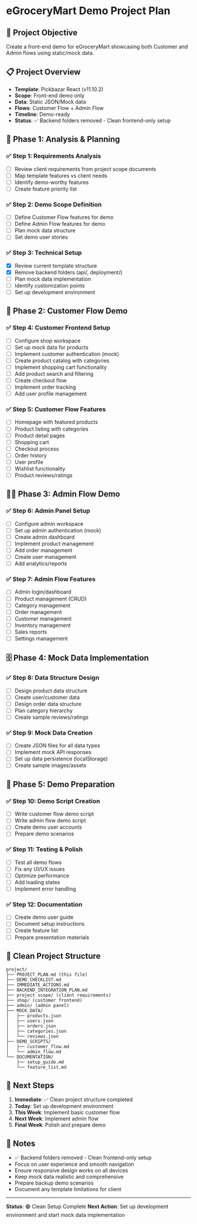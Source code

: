 # eGroceryMart Demo Project Plan

## 🎯 Project Objective
Create a front-end demo for eGroceryMart showcasing both Customer and Admin flows using static/mock data.

## 📋 Project Overview
- **Template**: Pickbazar React (v11.10.2)
- **Scope**: Front-end demo only
- **Data**: Static JSON/Mock data
- **Flows**: Customer Flow + Admin Flow
- **Timeline**: Demo-ready
- **Status**: ✅ Backend folders removed - Clean frontend-only setup

## 🚀 Phase 1: Analysis & Planning

### ✅ Step 1: Requirements Analysis
- [ ] Review client requirements from project scope documents
- [ ] Map template features vs client needs
- [ ] Identify demo-worthy features
- [ ] Create feature priority list

### ✅ Step 2: Demo Scope Definition
- [ ] Define Customer Flow features for demo
- [ ] Define Admin Flow features for demo
- [ ] Plan mock data structure
- [ ] Set demo user stories

### ✅ Step 3: Technical Setup
- [x] Review current template structure
- [x] Remove backend folders (api/, deployment/)
- [ ] Plan mock data implementation
- [ ] Identify customization points
- [ ] Set up development environment

## 🎨 Phase 2: Customer Flow Demo

### ✅ Step 4: Customer Frontend Setup
- [ ] Configure shop workspace
- [ ] Set up mock data for products
- [ ] Implement customer authentication (mock)
- [ ] Create product catalog with categories
- [ ] Implement shopping cart functionality
- [ ] Add product search and filtering
- [ ] Create checkout flow
- [ ] Implement order tracking
- [ ] Add user profile management

### ✅ Step 5: Customer Flow Features
- [ ] Homepage with featured products
- [ ] Product listing with categories
- [ ] Product detail pages
- [ ] Shopping cart
- [ ] Checkout process
- [ ] Order history
- [ ] User profile
- [ ] Wishlist functionality
- [ ] Product reviews/ratings

## 👨‍💼 Phase 3: Admin Flow Demo

### ✅ Step 6: Admin Panel Setup
- [ ] Configure admin workspace
- [ ] Set up admin authentication (mock)
- [ ] Create admin dashboard
- [ ] Implement product management
- [ ] Add order management
- [ ] Create user management
- [ ] Add analytics/reports

### ✅ Step 7: Admin Flow Features
- [ ] Admin login/dashboard
- [ ] Product management (CRUD)
- [ ] Category management
- [ ] Order management
- [ ] Customer management
- [ ] Inventory management
- [ ] Sales reports
- [ ] Settings management

## 🗄️ Phase 4: Mock Data Implementation

### ✅ Step 8: Data Structure Design
- [ ] Design product data structure
- [ ] Create user/customer data
- [ ] Design order data structure
- [ ] Plan category hierarchy
- [ ] Create sample reviews/ratings

### ✅ Step 9: Mock Data Creation
- [ ] Create JSON files for all data types
- [ ] Implement mock API responses
- [ ] Set up data persistence (localStorage)
- [ ] Create sample images/assets

## 🎯 Phase 5: Demo Preparation

### ✅ Step 10: Demo Script Creation
- [ ] Write customer flow demo script
- [ ] Write admin flow demo script
- [ ] Create demo user accounts
- [ ] Prepare demo scenarios

### ✅ Step 11: Testing & Polish
- [ ] Test all demo flows
- [ ] Fix any UI/UX issues
- [ ] Optimize performance
- [ ] Add loading states
- [ ] Implement error handling

### ✅ Step 12: Documentation
- [ ] Create demo user guide
- [ ] Document setup instructions
- [ ] Create feature list
- [ ] Prepare presentation materials

## 📁 Clean Project Structure
```
project/
├── PROJECT_PLAN.md (this file)
├── DEMO_CHECKLIST.md
├── IMMEDIATE_ACTIONS.md
├── BACKEND_INTEGRATION_PLAN.md
├── project scope/ (client requirements)
├── shop/ (customer frontend)
├── admin/ (admin panel)
├── MOCK_DATA/
│   ├── products.json
│   ├── users.json
│   ├── orders.json
│   ├── categories.json
│   └── reviews.json
├── DEMO_SCRIPTS/
│   ├── customer_flow.md
│   └── admin_flow.md
└── DOCUMENTATION/
    ├── setup_guide.md
    └── feature_list.md
```

## 🎯 Next Steps
1. **Immediate**: ✅ Clean project structure completed
2. **Today**: Set up development environment
3. **This Week**: Implement basic customer flow
4. **Next Week**: Implement admin flow
5. **Final Week**: Polish and prepare demo

## 📝 Notes
- ✅ Backend folders removed - Clean frontend-only setup
- Focus on user experience and smooth navigation
- Ensure responsive design works on all devices
- Keep mock data realistic and comprehensive
- Prepare backup demo scenarios
- Document any template limitations for client

---
**Status**: 🟢 Clean Setup Complete
**Next Action**: Set up development environment and start mock data implementation 
